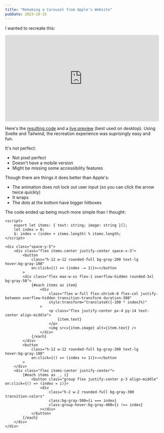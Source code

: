 ```yaml
---
title: "Remaking a Carousel from Apple's Website"
pubDate: 2023-10-15
---
```


I wanted to recreate this:

<style>.embed-container { position: relative; padding-bottom: 56.25%; height: 0; overflow: hidden; max-width: 100%; } .embed-container iframe, .embed-container object, .embed-container embed { position: absolute; top: 0; left: 0; width: 100%; height: 100%; }</style><div class='embed-container'><iframe src='https://www.youtube.com/embed/nsBi8D5e188' frameborder='0' allowfullscreen></iframe></div>

Here's the [resulting code](https://github.com/onsclom/apple-carousel-remake) and a
[live preview](https://apple-carousel-remake.vercel.app/) (best used on desktop). Using Svelte and
Tailwind, the recreation experience was suprisingly easy and fun.

It's not perfect:

- Not pixel perfect
- Doesn't have a mobile version
- Might be missing some accessibility features

Though there are things it does better than Apple's:

- The animation does not lock out user input (so you can click the arrow twice quickly)
- It wraps
- The dots at the bottom have bigger hitboxes

The code ended up being much more simple than I thought:

```svelte
<script>
	export let items: { text: string; image: string }[];
	let index = 0;
	$: index = (index + items.length) % items.length;
</script>

<div class="space-y-5">
	<div class="flex items-center justify-center space-x-3">
		<button
			class="h-12 w-12 rounded-full bg-gray-200 text-lg hover:bg-gray-100"
			on:click={() => (index -= 1)}>←</button
		>
		<div class="flex max-w-xs flex-1 overflow-hidden rounded-3xl bg-gray-50">
			{#each items as item}
				<div
					class="flex w-full flex-shrink-0 flex-col justify-between overflow-hidden transition-transform duration-300"
					style:transform="translateX({-100 * index}%)"
				>
					<p class="flex justify-center px-4 py-14 text-center align-middle">
						{item.text}
					</p>
					<img src={item.image} alt={item.text} />
				</div>
			{/each}
		</div>
		<button
			class="h-12 w-12 rounded-full bg-gray-200 text-lg hover:bg-gray-100"
			on:click={() => (index += 1)}>→</button
		>
	</div>
	<div class="flex items-center justify-center">
		{#each items as _, i}
			<button class="group flex justify-center p-3 align-middle" on:click={() => (index = i)}>
				<div
					class="h-2 w-2 rounded-full bg-gray-300 transition-colors"
					class:bg-gray-500={i === index}
					class:group-hover:bg-gray-400={i !== index}
				></div>
			</button>
		{/each}
	</div>
</div>
```

